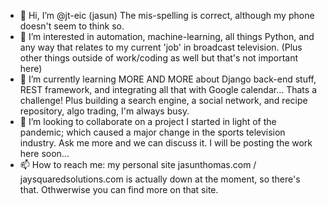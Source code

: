 - 👋 Hi, I’m @jt-eic (jasun) The mis-spelling is correct, although my phone doesn't seem to think so.
- 👀 I’m interested in automation, machine-learning, all things Python, and any way that relates to my current 'job' in broadcast television.
(Plus other things outside of work/coding as well but that's not important here)
- 🌱 I’m currently learning MORE AND MORE about Django back-end stuff, REST framework, and integrating all that with Google calendar... Thats a challenge! Plus building a search engine, a social network, and recipe repository, algo trading, I'm always busy.
- 💞️ I’m looking to collaborate on a project I started in light of the pandemic; which caused a major change in the sports television industry. Ask me more and we can discuss it. I will be posting the work here soon...
- 📫 How to reach me: my personal site jasunthomas.com / jaysquaredsolutions.com is actually down at the moment, so there's that. Othwerwise you can find more on that site.

<!---
jt-eic/jt-eic is a ✨ special ✨ repository because its `README.md` (this file) appears on your GitHub profile.
You can click the Preview link to take a look at your changes.
--->
